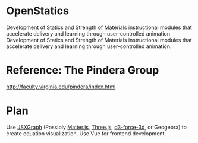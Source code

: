 # OpenStatics
Development of Statics and Strength of Materials instructional modules that accelerate delivery and learning through user-controlled animation
Development of Statics and Strength of Materials instructional modules that accelerate delivery and learning through user-controlled animation.

# Reference: The Pindera Group
http://faculty.virginia.edu/pindera/index.html

# Plan 
Use [JSXGraph](https://github.com/jsxgraph/jsxgraph "Title") (Possibly [Matter.js](https://github.com/liabru/matter-js "Title"), [Three.js](https://github.com/mrdoob/three.js/ "Title"), [d3-force-3d](https://github.com/vasturiano/d3-force-3d), or Geogebra) to create equation visualization. Use Vue for frontend development.